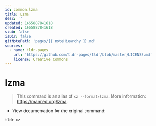 ```yaml
---
id: common.lzma
title: Lzma
desc: ''
updated: 1665887841618
created: 1665887841618
stub: false
isDir: false
gitNotePath: 'pages/{{ noteHiearchy }}.md'
sources:
  - name: tldr-pages
    url: 'https://github.com/tldr-pages/tldr/blob/master/LICENSE.md'
    license: Creative Commons
---
```

# lzma

> This command is an alias of `xz --format=lzma`.
> More information: <https://manned.org/lzma>.

- View documentation for the original command:

`tldr xz`


